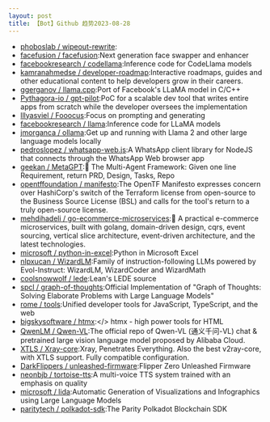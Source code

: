 ```yaml
---
layout: post
title: 【Bot】Github 趋势2023-08-28
---
```


* [phoboslab / wipeout-rewrite](https://github.com/phoboslab/wipeout-rewrite):
* [facefusion / facefusion](https://github.com/facefusion/facefusion):Next generation face swapper and enhancer
* [facebookresearch / codellama](https://github.com/facebookresearch/codellama):Inference code for CodeLlama models
* [kamranahmedse / developer-roadmap](https://github.com/kamranahmedse/developer-roadmap):Interactive roadmaps, guides and other educational content to help developers grow in their careers.
* [ggerganov / llama.cpp](https://github.com/ggerganov/llama.cpp):Port of Facebook's LLaMA model in C/C++
* [Pythagora-io / gpt-pilot](https://github.com/Pythagora-io/gpt-pilot):PoC for a scalable dev tool that writes entire apps from scratch while the developer oversees the implementation
* [lllyasviel / Fooocus](https://github.com/lllyasviel/Fooocus):Focus on prompting and generating
* [facebookresearch / llama](https://github.com/facebookresearch/llama):Inference code for LLaMA models
* [jmorganca / ollama](https://github.com/jmorganca/ollama):Get up and running with Llama 2 and other large language models locally
* [pedroslopez / whatsapp-web.js](https://github.com/pedroslopez/whatsapp-web.js):A WhatsApp client library for NodeJS that connects through the WhatsApp Web browser app
* [geekan / MetaGPT](https://github.com/geekan/MetaGPT):🌟 The Multi-Agent Framework: Given one line Requirement, return PRD, Design, Tasks, Repo
* [opentffoundation / manifesto](https://github.com/opentffoundation/manifesto):The OpenTF Manifesto expresses concern over HashiCorp's switch of the Terraform license from open-source to the Business Source License (BSL) and calls for the tool's return to a truly open-source license.
* [mehdihadeli / go-ecommerce-microservices](https://github.com/mehdihadeli/go-ecommerce-microservices):🧺 A practical e-commerce microservices, built with golang, domain-driven design, cqrs, event sourcing, vertical slice architecture, event-driven architecture, and the latest technologies.
* [microsoft / python-in-excel](https://github.com/microsoft/python-in-excel):Python in Microsoft Excel
* [nlpxucan / WizardLM](https://github.com/nlpxucan/WizardLM):Family of instruction-following LLMs powered by Evol-Instruct: WizardLM, WizardCoder and WizardMath
* [coolsnowwolf / lede](https://github.com/coolsnowwolf/lede):Lean's LEDE source
* [spcl / graph-of-thoughts](https://github.com/spcl/graph-of-thoughts):Official Implementation of "Graph of Thoughts: Solving Elaborate Problems with Large Language Models"
* [rome / tools](https://github.com/rome/tools):Unified developer tools for JavaScript, TypeScript, and the web
* [bigskysoftware / htmx](https://github.com/bigskysoftware/htmx):</> htmx - high power tools for HTML
* [QwenLM / Qwen-VL](https://github.com/QwenLM/Qwen-VL):The official repo of Qwen-VL (通义千问-VL) chat & pretrained large vision language model proposed by Alibaba Cloud.
* [XTLS / Xray-core](https://github.com/XTLS/Xray-core):Xray, Penetrates Everything. Also the best v2ray-core, with XTLS support. Fully compatible configuration.
* [DarkFlippers / unleashed-firmware](https://github.com/DarkFlippers/unleashed-firmware):Flipper Zero Unleashed Firmware
* [neonbjb / tortoise-tts](https://github.com/neonbjb/tortoise-tts):A multi-voice TTS system trained with an emphasis on quality
* [microsoft / lida](https://github.com/microsoft/lida):Automatic Generation of Visualizations and Infographics using Large Language Models
* [paritytech / polkadot-sdk](https://github.com/paritytech/polkadot-sdk):The Parity Polkadot Blockchain SDK
